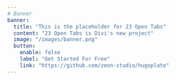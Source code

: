 ```yaml
---
# Banner
banner:
  title: "This is the placeholder for 23 Open Tabs"
  content: "23 Open Tabs is Divi's new project"
  image: "/images/banner.png"
  button:
    enable: false
    label: "Get Started For Free"
    link: "https://github.com/zeon-studio/hugoplate"
---
```

